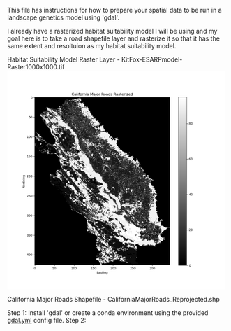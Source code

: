 This file has instructions for how to prepare your spatial data to be run in a landscape genetics model using 'gdal'.

I already have a rasterized habitat suitability model I will be using and my goal here is to take a road shapefile layer and rasterize it so that it has the same extent and resoltuion as my habitat suitability model.

Habitat Suitability Model Raster Layer - KitFox-ESARPmodel-Raster1000x1000.tif
<img align="center" src="LandGenR/Radish/KitFox-ESARPmodel-Raster1000x1000.png" width="500">

California Major Roads Shapefile - CaliforniaMajorRoads_Reprojected.shp


Step 1: Install 'gdal' or create a conda environment using the provided [gdal.yml]() config file.
Step 2: 
